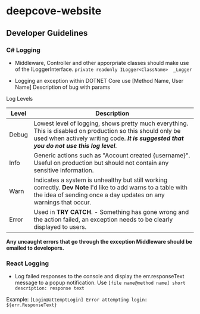 # deepcove-website



## Developer Guidelines

### C# Logging
- Middleware, Controller and other apporpriate classes should make use of the ILoggerInterface.
`private readonly ILogger<ClassName>  _Logger`  

- Logging an exception within DOTNET Core use  [Method Name, User Name] Description of bug with params

Log Levels

| Level | Description | 
|-------|-------------|
| Debug | Lowest level of logging, shows pretty much everything. This is disabled on production so this should only be used when actively writing code.  __*It is suggested that you do not use this log level*__.
| Info  | Generic actions such as "Account created {username}". Useful on production but should not contain any sensitive information.|
| Warn  | Indicates a system is unhealthy but still working correctly. **Dev Note** I'd like to add warns to a table with the idea of sending once a day updates on any warnings that occur. |
| Error | Used in **TRY CATCH**. - Something has gone wrong and the action failed, an exception needs to be clearly displayed to users.|
**Any uncaught errors that go through the exception Middleware should be emailed to developers.**





### React Logging
- Log failed responses to the console and display the err.responseText message to a popup notification. Use
`[file name@method name] short description: response text`

Example: `[Login@attemptLogin] Error attempting login: ${err.ResponseText}`